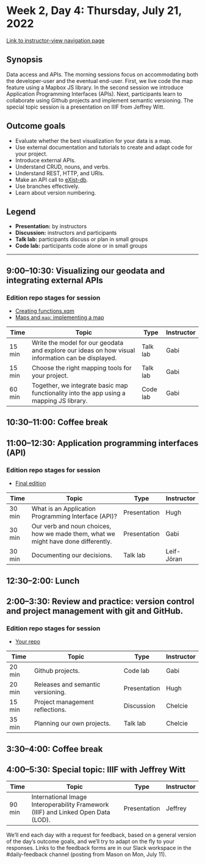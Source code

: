 # Week 2, Day 4: Thursday, July 21, 2022
[Link to instructor-view navigation page](../daily_instructor_view.md)

## Synopsis

Data access and APIs. The morning sessions focus on accommodating both the
                developer-user and the eventual end-user. First, we live code the map feature using a Mapbox JS library. In the second session we introduce
                Application Programming Interfaces (APIs). Next, participants learn to collaborate
                using Github projects and implement semantic versioning. The special topic session is a presentation on IIIF from Jeffrey Witt.

## Outcome goals
* Evaluate whether the best visualization for your data is a map.
* Use external documentation and tutorials to create and adapt code for your project.
* Introduce external APIs.
* Understand CRUD, nouns, and verbs.
* Understand REST, HTTP, and URIs.
* Make an API call to [eXist-db](https://exist-db.org/exist/apps/doc/devguide_rest).
* Use branches effectively.
* Learn about version numbering.

## Legend

* **Presentation:** by instructors
* **Discussion:** instructors and participants
* **Talk lab:** participants discuss or plan in small groups
* **Code lab:** participants code alone or in small groups

* * *
## 9:00–10:30: Visualizing our geodata and integrating external APIs

### Edition repo stages for session

* [Creating functions.xqm](https://github.com/Pittsburgh-NEH-Institute/placeholder)
* [Maps and `map`: implementing a map](https://github.com/Pittsburgh-NEH-Institute/placeholder)

Time | Topic | Type | Instructor
---- | ---- | ---- | ---- 
15 min | Write the model for our geodata and explore our ideas on how visual information can be displayed. | Talk lab|Gabi
15 min | Choose the right mapping tools for your project. | Talk lab|Gabi
60 min | Together, we integrate basic map functionality into the app using a mapping JS library. | Code lab|Gabi

## 10:30–11:00: Coffee break

## 11:00–12:30: Application programming interfaces (API)

### Edition repo stages for session

* [Final edition](https://github.com/Pittsburgh-NEH-Institute/pr-app)

Time | Topic | Type | Instructor
---- | ---- | ---- | ---- 
30 min | What is an Application Programming Interface (API)? | Presentation|Hugh
30 min | Our verb and noun choices, how we made them, what we might have done differently. | Presentation|Gabi
30 min | Documenting our decisions. | Talk lab|Leif-Jöran

## 12:30–2:00: Lunch

## 2:00–3:30: Review and practice: version control and project management with git and GitHub.

### Edition repo stages for session

* [Your repo](https://example.com)

Time | Topic | Type | Instructor
---- | ---- | ---- | ---- 
20 min | Github projects. | Code lab|Gabi
20 min | Releases and semantic versioning. | Presentation|Hugh
15 min | Project management reflections. | Discussion|Chelcie
35 min | Planning our own projects. | Talk lab|Chelcie

## 3:30–4:00: Coffee break

## 4:00–5:30: Special topic: IIIF with Jeffrey Witt

Time | Topic | Type | Instructor
---- | ---- | ---- | ---- 
90 min | International Image Interoperability Framework (IIIF) and Linked Open Data (LOD). | Presentation|Jeffrey

We’ll end each day with a request for feedback, based on a general version of the day’s outcome goals, and we’ll try to adapt on the fly to your responses. Links to the feedback forms are in our Slack workspace in the #daily-feedback channel (posting from Mason on Mon, July 11).